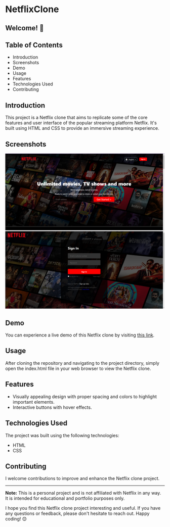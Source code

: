 # NetflixClone

## Welcome! 👋

## Table of Contents

- Introduction
- Screenshots
- Demo
- Usage
- Features 
- Technologies Used
- Contributing
  
## Introduction

This project is a Netflix clone that aims to replicate some of the core features and user interface of the popular streaming platform Netflix. It's built using HTML and CSS to provide an immersive streaming experience.

## Screenshots

![Screenshot 1](Screenshots/Screenshot1.png)
![Screenshot 2](Screenshots/Screenshot2.png)

## Demo

You can experience a live demo of this Netflix clone by visiting [this link](https://netflix-clone-pnbajzi0z-riya-dahiya01.vercel.app/). 

## Usage

After cloning the repository and navigating to the project directory, simply open the index.html file in your web browser to view the Netflix clone.

## Features

- Visually appealing design with proper spacing and colors to highlight important elements.
- Interactive buttons with hover effects.

## Technologies Used

The project was built using the following technologies:

- HTML
- CSS

## Contributing

I welcome contributions to improve and enhance the Netflix clone project.

---

**Note:** This is a personal project and is not affiliated with Netflix in any way. It is intended for educational and portfolio purposes only.

I hope you find this Netflix clone project interesting and useful. If you have any questions or feedback, please don't hesitate to reach out. Happy coding! 😊
